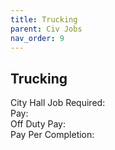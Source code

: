 ```yaml
---
title: Trucking
parent: Civ Jobs
nav_order: 9
---
```


## Trucking

City Hall Job Required:  
Pay:  
Off Duty Pay:  
Pay Per Completion:  
